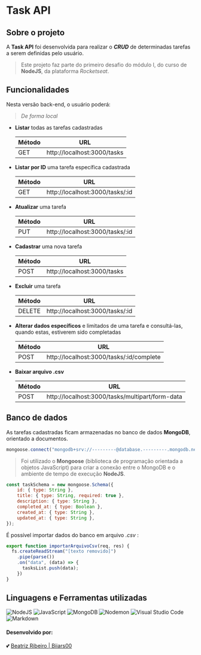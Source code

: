 # Task API

## Sobre o projeto

A **Task API** foi desenvolvida para realizar o ***CRUD*** de determinadas tarefas a serem definidas pelo usuário. 

> Este projeto faz parte do primeiro desafio do módulo I, do curso de **NodeJS**, da plataforma *Rocketseat*.

## Funcionalidades

Nesta versão back-end, o usuário poderá:

> *De forma local*

- **Listar** todas as tarefas cadastradas

   | Método| URL   |
   |-------|-------|
   | GET   | http://localhost:3000/tasks |

- **Listar por ID** uma tarefa específica cadastrada

   | Método| URL   |
   |-------|-------|
   | GET   | http://localhost:3000/tasks/:id |

- **Atualizar** uma tarefa

   | Método| URL   |
   |-------|-------|
   | PUT   | http://localhost:3000/tasks/:id |

- **Cadastrar** uma nova tarefa

   | Método | URL   |
   |--------|-------|
   | POST   | http://localhost:3000/tasks |

- **Excluir** uma tarefa

   | Método   | URL   |
   |----------|-------|
   | DELETE   | http://localhost:3000/tasks/:id |

- **Alterar dados específicos** e limitados de uma tarefa e consultá-las, quando estas, estiverem sido completadas

   | Método | URL   |
   |--------|-------|
   | POST   | http://localhost:3000/tasks/:id/complete |

- **Baixar arquivo .csv**

   | Método | URL   |
   |--------|-------|
   | POST   | http://localhost:3000/tasks/multipart/form-data |

## Banco de dados

As tarefas cadastradas ficam armazenadas no banco de dados **MongoDB**, orientado a documentos.

```javascript
mongoose.connect("mongodb+srv://---------@database.---------.mongodb.net/---------");
```

> Foi utilizado o **Mongoose** (biblioteca de programação orientada a objetos JavaScript) para criar a conexão entre o MongoDB e o ambiente de tempo de execução **NodeJS**.

```javascript
const taskSchema = new mongoose.Schema({
    id: { type: String },
    title: { type: String, required: true },
    description: { type: String },
    completed_at: { type: Boolean },
    created_at: { type: String },
    updated_at: { type: String },
});
```

É possível importar dados do banco em arquivo *.csv* :

```javascript
export function importarArquivoCsv(req, res) {
  fs.createReadStream("[texto removido]")
    .pipe(parse())
    .on("data", (data) => {
      tasksList.push(data);
    })
}
```

## Linguagens e Ferramentas utilizadas

![NodeJS](https://img.shields.io/badge/node.js-6DA55F?style=for-the-badge&logo=node.js&logoColor=white) ![JavaScript](https://img.shields.io/badge/javascript-%23323330.svg?style=for-the-badge&logo=javascript&logoColor=%23F7DF1E) ![MongoDB](https://img.shields.io/badge/MongoDB-%234ea94b.svg?style=for-the-badge&logo=mongodb&logoColor=white) ![Nodemon](https://img.shields.io/badge/NODEMON-%23323330.svg?style=for-the-badge&logo=nodemon&logoColor=%BBDEAD) ![Visual Studio Code](https://img.shields.io/badge/Visual%20Studio%20Code-0078d7.svg?style=for-the-badge&logo=visual-studio-code&logoColor=white) ![Markdown](https://img.shields.io/badge/markdown-%23000000.svg?style=for-the-badge&logo=markdown&logoColor=white)

#### Desenvolvido por:

💕 [Beatriz Ribeiro | Biiars00](https://github.com/Biiars00)






